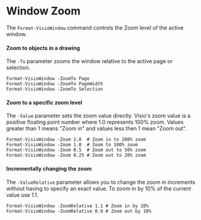 # Window Zoom



The `Format-VisioWindow` command controls the Zoom level of the active window.

#### Zoom to objects in a drawing <a id="zoom-to-objects-in-a-drawing"></a>

The `-To` parameter zooms the window relative to the active page or selection.

```text
Format-VisioWindow -ZoomTo Page
Format-VisioWindow -ZoomTo PageWidth
Format-VisioWindow -ZoomTo Selection
```

#### Zoom to a specific zoom level <a id="zoom-to-a-specific-zoom-level"></a>

The `-Value` parameter sets the zoom value directly. Visio's zoom value is a positive floating point number where 1.0 represents 100% zoom. Values greater than 1 means "Zoom in" and values less then 1 mean "Zoom out".

```text
Format-VisioWindow -Zoom 2.0  # Zoom in to 200% zoom
Format-VisioWindow -Zoom 1.0  # Zoom to 100% zoom
Format-VisioWindow -Zoom 0.5  # Zoom out to 50% zoom
Format-VisioWindow -Zoom 0.25 # Zoom out to 20% zoom
```

#### Incrementally changing the zoom <a id="incrementally-changing-the-zoom"></a>

The `-ValueRelative` parameter allows you to change the zoom in increments without having to specify an exact value. To zoom in by 10% of the current value use 1.1.

```text
Format-VisioWindow -ZoomRelative 1.1 # Zoom in by 10%
Format-VisioWindow -ZoomRelative 0.9 # Zoom out by 10%
```

